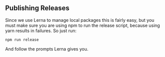 ## Publishing Releases

Since we use Lerna to manage local packages this is fairly easy, but you must make sure you are using npm to run the release script, because using yarn results in failures. So just run:

`npm run release`

And follow the prompts Lerna gives you.
